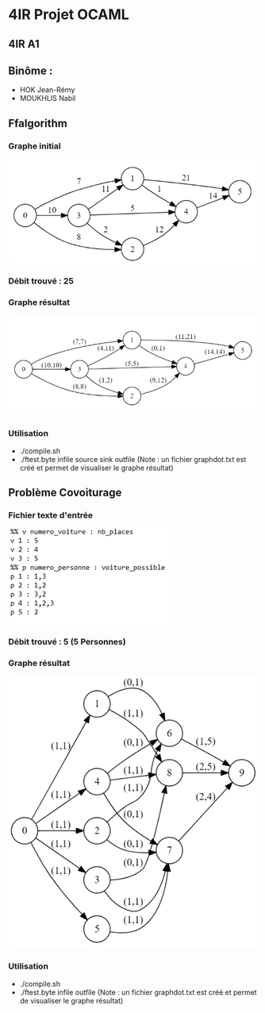 


# 4IR Projet OCAML
## 4IR A1
## Binôme : 
  * HOK Jean-Rémy  
  * MOUKHLIS Nabil

## Ffalgorithm
### Graphe initial 
![Graphe initial](https://github.com/PiKouri/4a-projet-ocaml/blob/master/Graph_initial.png)
### Débit trouvé : 25
### Graphe résultat
![Graphe Resultat](https://github.com/PiKouri/4a-projet-ocaml/blob/master/Graph_Resultat.png)
### Utilisation
* ./compile.sh
* ./ftest.byte infile source sink outfile (Note : un fichier graphdot.txt est créé et permet de visualiser le graphe résultat)

## Problème Covoiturage
### Fichier texte d'entrée
![Exemple covoit](https://github.com/PiKouri/4a-projet-ocaml/blob/master/Exemple_covoit.png)
### Débit trouvé : 5 (5 Personnes)
### Graphe résultat
![Covoit Result](https://github.com/PiKouri/4a-projet-ocaml/blob/master/Covoit_Result.png)
### Utilisation
* ./compile.sh
* ./ftest.byte infile outfile (Note : un fichier graphdot.txt est créé et permet de visualiser le graphe résultat)
